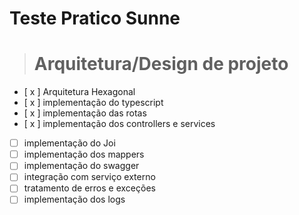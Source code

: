 # Teste Pratico Sunne

> # Arquitetura/Design de projeto

- [ x ] Arquitetura Hexagonal
- [ x ] implementação do typescript
- [ x ] implementação das rotas
- [ x ] implementação dos controllers e services
- [ ] implementação do Joi
- [ ] implementação dos mappers
- [ ] implementação do swagger
- [ ] integração com serviço externo
- [ ] tratamento de erros e exceções
- [ ] implementação dos logs
